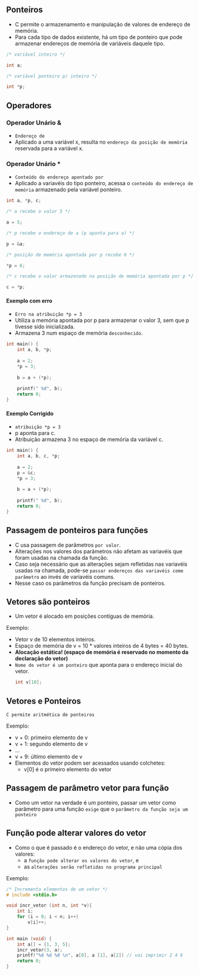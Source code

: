 ## Ponteiros
- C permite o armazenamento e manipulação de valores de endereço de memória.
- Para cada tipo de dados existente, há um tipo de ponteiro que pode armazenar endereços de memória de variáveis daquele tipo.

```C
/* variável inteiro */

int a;

/* variável ponteiro p/ inteiro */

int *p;
```

## Operadores

### Operador Unário &
- ``Endereço de``
- Aplicado a uma variável x, resulta no ``endereço da posição de memória`` reservada para a variável x.

### Operador Unário *
- ``Conteúdo do endereço apontado por``
- Aplicado a variavéis do tipo ponteiro, acessa o ``conteúdo do endereço de memória`` armazenado pela variável ponteiro.

````C
int a, *p, c;

/* a recebe o valor 5 */

a = 5;

/* p recebe o endereço de a (p aponta para a) */

p = &a;

/* posição de memória apontada por p recebe 6 */

*p = 6;

/* c recebe o valor armazenado na posição de memória apontada por p */

c = *p;
````

#### Exemplo com erro
- ``Erro na atribuição *p = 3``
- Utiliza a memória apontada por p para armazenar o valor 3, sem que p tivesse sido inicializada.
- Armazena 3 num espaço de memória ``desconhecido``.
````C
int main() {
    int a, b, *p;
    
    a = 2;
    *p = 3; 
    
    b = a + (*p);
    
    printf(" %d", b);
    return 0;
}
````

#### Exemplo Corrigido
- ``atribuição *p = 3``
- p aponta para c.
- Atribuição armazena 3 no espaço de memória da variável c.

````C
int main() {
    int a, b, c, *p;
    
    a = 2;
    p = &c;
    *p = 3; 
    
    b = a + (*p);
    
    printf(" %d", b);
    return 0;
}
````
## Passagem de ponteiros para funções
- C usa passagem de parâmetros ``por valor``.
- Alterações nos valores dos parâmetros não afetam as variavéis que foram usadas na chamada da função.
- Caso seja necessário que as alterações sejam refletidas nas variavéis usadas na chamada, pode-se ``passar endereços das variavéis como parâmetro`` ao invés de variavéis comuns.
- Nesse caso os parâmetros da função precisam de ponteiros.

## Vetores são ponteiros
- Um vetor é alocado em posições contíguas de memória.

Exemplo:
  - Vetor v de 10 elementos inteiros.
  - Espaço de memória de v = 10 * valores inteiros de 4 bytes = 40 bytes.
- **Alocação estática! (espaço de memória é reservado no momento da declaração do vetor)**
- ``Nome do vetor é um ponteiro`` que aponta para o endereço inicial do vetor.
    ```C
    int v[10];
    ```
## Vetores e Ponteiros
``C permite aritmética de ponteiros``

Exemplo:
  - v + 0: primeiro elemento de v
  - v + 1: segundo elemento de v
  - ...
  - v + 9: último elemento de v
  - Elementos do vetor podem ser acessados usando colchetes:
    - v[0] é o primeiro elemento do vetor
  
## Passagem de parâmetro vetor para função
- Como um vetor na verdade é um ponteiro, passar um vetor como parâmetro para uma função ``exige`` que o ``parâmetro da função seja um ponteiro``

## Função pode alterar valores do vetor
- Como o que é passado é o endereço do vetor, e não uma cópia dos valores:
  - a ``função pode alterar os valores do vetor``, e
  - as ``alterações serão refletidas no programa principal``
  
Exemplo:
```C
/* Incrementa elementos de um vetor */
# include <stdio.h>

void incr_vetor (int n, int *v){
    int i;
    for (i = 0; i < n; i++)
        v[i]++;
}

int main (void) {
    int a[] = {1, 3, 5};
    incr_vetor(3, a);
    printf("%d %d %d \n", a[0], a [1], a[2]) // vai imprimir 2 4 6
    return 0;
}
```